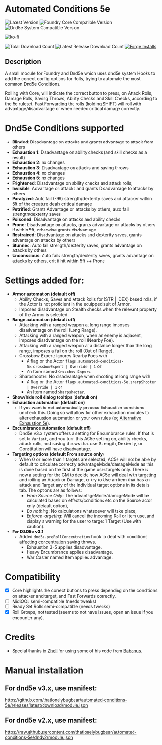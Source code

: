 # Automated Conditions 5e

![Latest Version](https://img.shields.io/badge/dynamic/json.svg?url=https://github.com/thatlonelybugbear/automated-conditions-5e/releases/download/v11.315.310.2/module.json&label=AC5E%20Version&query=$.version&colorB=yellow&style=for-the-badge)
![Foundry Core Compatible Version](https://img.shields.io/badge/dynamic/json.svg?url=https://github.com/thatlonelybugbear/automated-conditions-5e/releases/download/v11.315.310.2/module.json&label=Foundry%20Version&query=$.compatibility.verified&colorB=ff6400&style=for-the-badge)
![Dnd5e System Compatible Version](https://img.shields.io/badge/dynamic/json.svg?url=https://github.com/thatlonelybugbear/automated-conditions-5e/releases/download/v11.315.310.2/module.json&label=dnd5e%20Version&query=$.relationships.systems[0].compatibility.verified&colorB=red&style=for-the-badge)

[![ko-fi](https://ko-fi.com/img/githubbutton_sm.svg)](https://ko-fi.com/thatlonelybugbear)

![Total Download Count](https://img.shields.io/github/downloads/thatlonelybugbear/automated-conditions-5e/total?color=2b82fc&label=TOTAL%20DOWNLOADS&style=for-the-badge)
![Latest Release Download Count](https://img.shields.io/github/downloads/thatlonelybugbear/automated-conditions-5e/latest/total?color=2b82fc&label=LATEST%20DOWNLOADS&style=for-the-badge)
[![Forge Installs](https://img.shields.io/badge/dynamic/json?label=Forge%20Installs&query=package.installs&suffix=%25&url=https://forge-vtt.com/api/bazaar/package/automated-conditions-5e&colorB=68a74f&style=for-the-badge)](https://forge-vtt.com/bazaar#package=automated-conditions-5e)

## Description
A small module for Foundry and Dnd5e which uses dnd5e system Hooks to add the correct config options for Rolls, trying to automate the most common Dnd5e Conditions.

Rolling with Core, will indicate the correct button to press, on Attack Rolls, Damage Rolls, Saving Throws, Ability Checks and Skill Checks, according to the 5e ruleset.
Fast Forwarding the rolls (holding SHIFT) will roll with advantage/disadvantage or when needed critical damage correctly.

# Dnd5e Conditions supported
- **Blinded**: Disadvantage on attacks and grants advantage to attack from others
- **Exhaustion 1**: Disadvantage on ability checks (and skill checks as a result)
- **Exhaustion 2**: no changes
- **Exhaustion 3**: Disadvantage on attacks and saving throws
- **Exhaustion 4**: no changes
- **Exhaustion 5**: no changes
- **Frightened**: Disadvantage on ability checks and attack rolls;
- **Invisible**: Advantage on attacks and grants Disadvantage to attacks by others
- **Paralyzed**: Auto fail (-99) strength/dexterity saves and attacker within 5ft of the creature deals critical damage
- **Petrified**: Grants Advantage on attacks by others, auto fail strength/dexterity saves
- **Poisoned**: Disadvantage on attacks and ability checks
- **Prone**: Disadvantage on attacks, grants advantage on attacks by others if within 5ft, otherwise grants disdvantage
- **Restrained**: Disadvantage on attacks and dexterity saves, grants advantage on attacks by others
- **Stunned**: Auto fail strength/dexterity saves, grants advantage on attacks by others
- **Unconscious**: Auto fails strength/dexterity saves, grants advantage on attacks by others, crit if hit within 5ft ++ Prone

# Settings added for:
- **Armor automation (default off)**
  - Ability Checks, Saves and Attack Rolls for (STR || DEX) based rolls, if the Actor is not proficient in the equipped suit of Armor.
  - Imposes disadvantage on Stealth checks when the relevant property of the Armor is selected.
- **Range automation (default off)**
  - Attacking with a ranged weapon at long range imposes disadvantage on the roll (Long Range).
  - Attacking with a ranged weapon, when an enemy is adjacent, imposes disadvantage on the roll (Nearby Foe).
  - Attacking with a ranged weapon at a distance longer than the long range, imposes a fail on the roll (Out of Range).
  - Crossbow Expert: Ignores Nearby Foes with
    - A flag on the Actor `flags.automated-conditions-5e.crossbowExpert | Override | 1` or
    - An Item named `Crossbow Expert`.
  - Sharpshooter: No disadvantage when shooting at long range with
    - A flag on the Actor `flags.automated-conditions-5e.sharpShooter | Override | 1` or
    - An Item named `Sharpshooter`.
- **Show/hide roll dialog tooltips (default on)**
- **Exhaustion automation (default on)**
  - If you want to not automatically process Exhaustion conditions uncheck this. Doing so will allow for other exhaustion modules to alter exhaustion automation or your own rules (eg [Alternative Exhaustion 5e](https://foundryvtt.com/packages/alternative-exhaustion-5e)).
- **Encumbrance automation (default off)**
  - Dnd5e v3.x system offers a setting for Encumbrance rules. If that is set to `Variant`, and you turn this AC5e setting on, ability checks, attack rolls, and saving throws that use Strength, Dexterity, or Constitution will have disadvantage.
- **Targeting options (default From source only)**
  - When 0 or more than 1 targets are selected, AC5e will not be able by default to calculate correctly advantageMode/damageMode as this is done based on the first of the game.user.targets only. There is now a setting for the GM to decide how AC5e will deal with targeting and rolling an Attack or Damage, or try to Use an Item that has an attack and Target any of the Individual target options in its details tab. The options are as follows:
    - *From Source Only*: The advantageMode/damageMode will be calculated based on effects/conditions etc on the Source actor only (default option),
    - *Do nothing*: No calculations whatsoever will take place,
    - *Enforce targeting*: Will cancel the incoming Roll or Item use, and display a warning for the user to target 1 Target (Use with caution).
- **For D&D5e v3.1**
  - Added `dnd5e.preRollConcentration` hook to deal with conditions affecting concentration saving throws.
    - Exhaustion 3-5 applies disadvantage.
    - Heavy Encumbrance applies disadvantage.
    - War Caster named Item applies advantage.

# Compatibility
- [x] Core highlights the correct buttons to press depending on the conditions on attacker and target, and Fast Forwards correctly.
- [ ] MidiQOL semi-compatible (needs tweaks)
- [ ] Ready Set Rolls semi-compatible (needs tweaks)
- [x] Roll Groups, not tested (seems to not have issues, open an issue if you encounter any).
 
# Credits
- Special thanks to [Zhell](https://github.com/krbz999) for using some of his code from [Babonus](https://github.com/krbz999/babonus).

# Manual installation
## For dnd5e v3.x, use manifest: 
<https://github.com/thatlonelybugbear/automated-conditions-5e/releases/latest/download/module.json>
## For dnd5e v2.x, use manifest: 
<https://raw.githubusercontent.com/thatlonelybugbear/automated-conditions-5e/dndv2/module.json>
